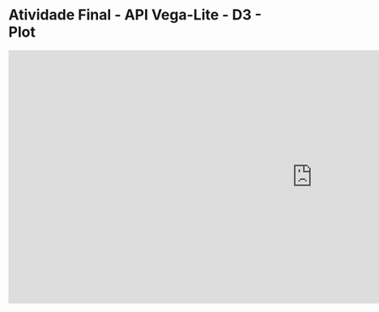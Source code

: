# Atividade Final - API Vega-Lite - D3 - Plot
<iframe width="1200" height="500" frameborder="0" src="https://observablehq.com/embed/de7b8a388b4d767e@2392?cell=*"></iframe>
